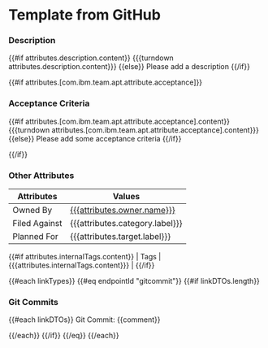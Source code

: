 # Template from GitHub

### Description

{{#if attributes.description.content}}
{{{turndown attributes.description.content}}}
{{else}}
Please add a description
{{/if}}

{{#if attributes.[com.ibm.team.apt.attribute.acceptance]}}
### Acceptance Criteria

{{#if attributes.[com.ibm.team.apt.attribute.acceptance].content}}
{{{turndown attributes.[com.ibm.team.apt.attribute.acceptance].content}}}
{{else}}
Please add some acceptance criteria
{{/if}}

{{/if}}
### Other Attributes

| Attributes | Values |
| --- | --- |
| Owned By | [{{{attributes.owner.name}}}](mailto:{{{attributes.owner.emailAddress}}}) |
| Filed Against | {{{attributes.category.label}}} |
| Planned For | {{{attributes.target.label}}} |
{{#if attributes.internalTags.content}}
| Tags | {{{attributes.internalTags.content}}} |
{{/if}}


{{#each linkTypes}}
{{#eq endpointId "gitcommit"}}
{{#if linkDTOs.length}}
### Git Commits

{{#each linkDTOs}}
Git Commit: {{comment}}

{{/each}}
{{/if}}
{{/eq}}
{{/each}}
